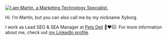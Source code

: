 [![I am Martin, a Marketing Technology Specialist.](https://web.archive.org/web/20200917173132im_/https://camo.githubusercontent.com/bf7d1ef55d4b307985a904f021cf233be3b00caa/68747470733a2f2f7777772e6c65696465656d61726b6574696e672e636f6d2f77702d636f6e74656e742f75706c6f6164732f323032302f30382f7879626f72672d62616e6e65722e6a7067)](https://www.linkedin.com/in/aberastegue/)

Hi. I’m Martin, but you can also call me by my nickname Xyborg.

I work as Lead SEO & SEA Manager at [Pets Deli](https://www.petsdeli.de/) 🐶❤️🐱. For more information about me, check out [my LinkedIn profile](https://www.linkedin.com/in/aberastegue/).
